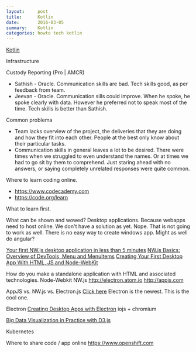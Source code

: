 ```yaml
---
layout:     post
title:      Kotlin
date:       2016-03-05 
summary:    Kotlin 
categories: howto tech kotlin
---
```



[Kotlin](https://medium.com/@sergii/say-hello-to-kotlin-78d8afff14a#.fbbr4lgyf)



Infrastructure 


Custody Reporting (Pro | AMCR)
  * Sathish - Oracle. Communication skills are bad. Tech skills good, as per feedback from team.
  * Jeevan - Oracle. Communication sills could improve. When he spoke, he spoke clearly with data. However he preferred not to speak most of the time. Tech skills is better than Sathish. 

Common problema
  * Team lacks overview of the project, the deliveries that they are doing and how they fit into each other. People at the best only know about their particular tasks. 
  * Communication skills in general leaves a lot to be desired. There were times when we struggled to even understand the names. Or at times we had to go sit by them to comprehend. Just staring ahead with no answers, or saying completely unrelated responses were quite common.  


Where to learn coding online. 
  * https://www.codecademy.com
  * https://code.org/learn

What to learn first. 

What can be shown and wowed? 
Desktop applications. Because webapps need to host online. We don't have a solution as yet.
Nope. That is not going to work as well. There is no easy way to create windows app. 
Might as well do angular? 



[Your first NW.js desktop application in less than 5 minutes](https://egghead.io/lessons/javascript-your-first-nw-js-desktop-application-in-less-than-5-minutes)
[NW.js Basics: Overview of DevTools, Menu and MenuItems](https://egghead.io/lessons/javascript-nw-js-basics-overview-of-devtools-menu-and-menuitems)
[Creating Your First Desktop App With HTML, JS and Node-WebKit](http://tutorialzine.com/2015/01/your-first-node-webkit-app/)


How do you make a standalone application with HTML and associated technologies. 
Node-Webkit NW.js 
http://electron.atom.io
http://appjs.com


AppJS vs. NW.js vs. Electron.js
[Click here](http://www.tivix.com/blog/nwjs-and-electronjs-web-technology-desktop/)
Electron is the newest. This is the cool one. 


Electron 
[Creating Desktop Apps with Electron](https://www.youtube.com/watch?v=ojX5yz35v4M)
iojs + chromium 


[Big Data Visualization in Practice with D3.js](https://www.youtube.com/watch?v=tSdVrfKmMbY)


Kubernetes


Where to share code / app online 
https://www.openshift.com

